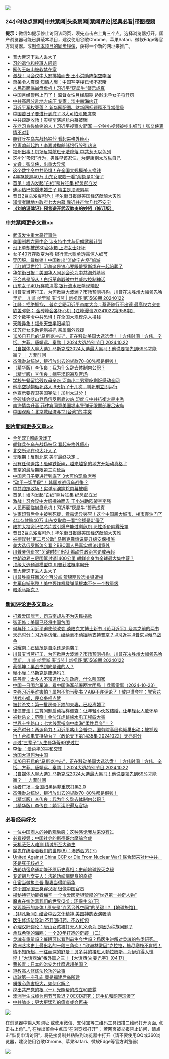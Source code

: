 ![](https://raw.githubusercontent.com/jsvpn/jsproxy/dev/64photo/fqnews-qr.jpg)

<div id="tt">
<h3>24小时热点禁闻|<a href="#%E4%B8%AD%E5%85%B1%E7%A6%81%E9%97%BB%E6%9B%B4%E5%A4%9A%E6%96%87%E7%AB%A0">中共禁闻</a>|<a href="#%E5%9B%BE%E7%89%87%E6%96%B0%E9%97%BB%E6%9B%B4%E5%A4%9A%E6%96%87%E7%AB%A0">头条禁闻</a>|<a href="#%E6%96%B0%E9%97%BB%E8%AF%84%E8%AE%BA%E6%9B%B4%E5%A4%9A%E6%96%87%E7%AB%A0">禁闻评论|<a href="#%E5%BF%85%E7%9C%8B%E7%BB%8F%E5%85%B8%E5%A5%BD%E6%96%87">经典必看</a>|<a href="https://696153.xyz/3" target="_blank">带图视频</a></h3>
<div><b>提示：</b>微信如提示停止访问该网页，须先点击右上角三个点，选择浏览器打开。国产浏览器可能已屏蔽本项目，建议使用谷歌Chrome、苹果Safari、微软Edge等官方浏览器。或<a href="%E5%88%B6%E4%BD%9Cgit%E7%A6%81%E9%97%BB%E9%95%9C%E5%83%8F.md">制作本项目的同步镜像</a>，获得一个新的网址来推广。</div>
<ul>

<li><a href="/topimagenews/20241022/2105008.md">普大帝这下丢人丢大了</a></li>
<li><a href="/comments/20241022/2105009.md">习的退位和接班人问题</a></li>
<li><a href="/ccpdope/20241022/2105006.md">网传王岐山被软禁在家</a></li>
<li><a href="/topimagenews/20241023/2105281.md">激战！习会议中大怒拂袖而去 王小洪助阵架空李强</a></li>
<li><a href="/baitai/20241022/2105003.md">萧条令人震惊 知情人曝：中国写字楼已惨不忍睹</a></li>
<li><a href="/topimagenews/20241023/2105247.md">人民币面临崩盘危机！习近平“灰犀牛”警示成真</a></li>
<li><a href="/cnnews/20241022/2105045.md">中国月经警察上门了！ 监督女性月经周期 适龄未孕女子将开罚</a></li>
<li><a href="/cbnews/20241022/2105067.md">中共高层分赴地方施压 专家：涉中南海内讧</a></li>
<li><a href="/baitai/20241022/2105026.md">习近平军权旁落？ 新华网配图、财新网标题释不寻常信号</a></li>
<li><a href="/topimagenews/20241023/2105331.md">中国苦日子要进行到底了 3大可怕现象席卷</a></li>
<li><a href="/topimagenews/20241023/2105298.md">中共踉跄收场！实弹军演尴尬内幕被曝</a></li>
<li><a href="/comments/20241022/2105153.md">在老习身後偷笑的人！习近平视察火箭军 一分钟小视频被挖出细节！张又侠表情不对🤭</a></li>
<li><a href="/topimagenews/20241023/2105395.md">朝鲜兵在乌东战场被俘 看起来格外瘦小</a></li>
<li><a href="/ccpdope/20241022/2105005.md">枪声响前起跑！李嘉诚抛邮储银行股引热议</a></li>
<li><a href="/baitai/20241022/2105001.md">福州出事！机场反常航班无法降落 中共惹火以色列</a></li>
<li><a href="/health/20241023/2105359.md">这4个“吸阳”行为，男性早该忍住，为健康别太放纵自己</a></li>
<li><a href="/sohnews/20241022/2105084.md">文睿：张又侠，出重大异常</a></li>
<li><a href="/cbnews/20241023/2105300.md">这个数字令中共恐惧！在全国大规模杀人换钱</a></li>
<li><a href="/topimagenews/20241022/2105154.md">4年存款逾40万 山东女取款一看“余额是0”傻了</a></li>
<li><a href="/topimagenews/20241023/2105282.md">首见！墙内发起“白纸”照片征集 纪念彭立发</a></li>
<li><a href="/yule/20241023/2105345.md">迪丽热巴惊爆未婚生子 精主是顶流男星</a></li>
<li><a href="/topimagenews/20241022/2105134.md">昔日2巨头岌岌可危！华尔街日报爆美国经济酝酿大灾难</a></li>
<li><a href="/cbnews/20241022/2105069.md">知情者曝地方政府七大内幕 靠近共产党几代不安宁</a></li>
<li><b><a href="/comments/20200207/1272816.md" target="_blank">《刘伯温碑记》预言避开武汉肺炎的妙招（修订版）</a></b></li>
</ul>
</div>

<div class="catlist">
<h3><a href="/cbnews/" target="_blank">中共禁闻</a><span><a href="/cbnews/" target="_blank" rel="nofollow">更多文章>></a></span></h3>
<ul>
<li><a href="/cbnews/20241023/2105463.md" target="_blank">武汉发生重大恶行事件</a></li>
<li><a href="/cbnews/20241023/2105447.md" target="_blank">美国制裁六家中企 涉支持中共与伊朗武器计划</a></li>
<li><a href="/cbnews/20241023/2105446.md" target="_blank">没下单却被送30台冰箱 上海女士吓坏</a></li>
<li><a href="/cbnews/20241023/2105426.md" target="_blank">女子40万存款变为零 银行流水账单透露惊人细节</a></li>
<li><a href="/cbnews/20241023/2105425.md" target="_blank">穿囚服、戴枷锁！中国推出“流放宁古塔”旅游</a></li>
<li><a href="/cbnews/20241023/2105407.md" target="_blank">〖红朝浮世绘〗习总这是铁心要跟俄罗斯绑在一起陪葬了</a></li>
<li><a href="/cbnews/20241023/2105398.md" target="_blank">华尔街日报：美国华人同乡会沦为中共海外基地</a></li>
<li><a href="/cbnews/20241023/2105397.md" target="_blank">不会总是服从！白纸革命戳破中共威权控制神话</a></li>
<li><a href="/cbnews/20241023/2105396.md" target="_blank">山东女子40万存款清零 银行流水账单现端倪</a></li>
<li><a href="/comments/20241023/2105391.md" target="_blank">川普麦当劳打工，为何掀巨大波澜？市场预测机构，川普在决胜州大幅领先哈里斯。 川普 哈里斯 麦当劳 | 新视野 第1568期 20240122</a></li>
<li><a href="/cbnews/20241023/2105354.md" target="_blank">江峰：拒绝拥抱， 普京会晤习近平态度大变；蔡奇随行不出镜 最高权力突变欲盖弥彰； 金砖峰会各怀心机【江峰漫谈20241022第958期】</a></li>
<li><a href="/cbnews/20241023/2105300.md" target="_blank">这个数字令中共恐惧！在全国大规模杀人换钱</a></li>
<li><a href="/cbnews/20241023/2105283.md" target="_blank">天降异象！福州天空半阳半阴</a></li>
<li><a href="/cbnews/20241023/2105261.md" target="_blank">江苏母女求助党魁被抓 亲属海外救援</a></li>
<li><a href="/comments/20241023/2105260.md" target="_blank">10/6日开启的“马斯克冲击”，正在移动美国大选选盘！｜方伟时间｜方伟、辛恬、方菲、唐靖远、秦鹏 ｜2024大选特别节目 2024.10.22</a></li>
<li><a href="/comments/20241023/2105258.md" target="_blank">【自媒体人聊大选】马斯克成2024大选最大黑马！他说要领先到69%才能赢？ ｜ 方菲时间</a></li>
<li><a href="/comments/20241023/2105235.md" target="_blank">杰佛逊总统说，银行放出去的贷款70-80%都是假钱！</a></li>
<li><a href="/comments/20241023/2105228.md" target="_blank">（精华版）李传良：我为什么辞去体制内公职？</a></li>
<li><a href="/comments/20241023/2105227.md" target="_blank">（精华版）李传良：躺平渎职遍及官场</a></li>
<li><a href="/cbnews/20241023/2105185.md" target="_blank">学校午餐留给残疾母亲吃 河南小二男童吃剩饭感动全网</a></li>
<li><a href="/cbnews/20241023/2105171.md" target="_blank">他高空抛物砸死路人 6天扔了十几次…判死刑立即运行</a></li>
<li><a href="/comments/20241023/2105168.md" target="_blank">他宣示要捍卫美国宪法！加州太过分！</a></li>
<li><a href="/cbnews/20241022/2105138.md" target="_blank">金砖峰会喀山登场俄罗斯靠边站 印度与中共抗衡才是主秀</a></li>
<li><a href="/cbnews/20241022/2105137.md" target="_blank">南海情势升高 菲律宾同意美国堤丰导弹无限期部署吕宋岛</a></li>
<li><a href="/cbnews/20241022/2105097.md" target="_blank">中国观察：北京救经济与“打台湾”的冲突</a></li>

</ul>
</div>
<div class="catlist">
<h3><a href="/topimagenews/" target="_blank">图片新闻</a><span><a href="/topimagenews/" target="_blank" rel="nofollow">更多文章>></a></span></h3>
<ul>
<li><a href="/topimagenews/20241023/2105411.md" target="_blank">今年双11彻底没戏了</a></li>
<li><a href="/topimagenews/20241023/2105395.md" target="_blank">朝鲜兵在乌东战场被俘 看起来格外瘦小</a></li>
<li><a href="/topimagenews/20241023/2105394.md" target="_blank">北交所现在也太吓人了</a></li>
<li><a href="/topimagenews/20241023/2105393.md" target="_blank">无限期！反制北京 美军最终决定…</a></li>
<li><a href="/topimagenews/20241023/2105371.md" target="_blank">没有任何退路！砸碎铁饭碗，越来越多的地方开始动真格了</a></li>
<li><a href="/topimagenews/20241023/2105332.md" target="_blank">普京的最后期限第三次延后</a></li>
<li><a href="/topimagenews/20241023/2105331.md" target="_blank">中国苦日子要进行到底了 3大可怕现象席卷</a></li>
<li><a href="/topimagenews/20241023/2105299.md" target="_blank">“动用一切手段”！ 韩国参战俄乌战争？</a></li>
<li><a href="/topimagenews/20241023/2105298.md" target="_blank">中共踉跄收场！实弹军演尴尬内幕被曝</a></li>
<li><a href="/topimagenews/20241023/2105282.md" target="_blank">首见！墙内发起“白纸”照片征集 纪念彭立发</a></li>
<li><a href="/topimagenews/20241023/2105281.md" target="_blank">激战！习会议中大怒拂袖而去 王小洪助阵架空李强</a></li>
<li><a href="/topimagenews/20241023/2105247.md" target="_blank">人民币面临崩盘危机！习近平“灰犀牛”警示成真</a></li>
<li><a href="/topimagenews/20241023/2105246.md" target="_blank">许家印背后金主被判死缓，竟露诡异笑容！这个中国超大城市，楼市轰油门了</a></li>
<li><a href="/topimagenews/20241022/2105154.md" target="_blank">4年存款逾40万 山东女取款一看“余额是0”傻了</a></li>
<li><a href="/topimagenews/20241022/2105135.md" target="_blank">陆扩大投资记忆芯片或引爆产能过剩危机 恶性杀价阴霾笼罩</a></li>
<li><a href="/topimagenews/20241022/2105134.md" target="_blank">昔日2巨头岌岌可危！华尔街日报爆美国经济酝酿大灾难</a></li>
<li><a href="/topimagenews/20241022/2105095.md" target="_blank">被德媒封“第二号公敌” 马斯克震惊说要升级安保措施</a></li>
<li><a href="/topimagenews/20241022/2105094.md" target="_blank">美大选俄罗斯怎么看？BBC曝人民真实想法超意外</a></li>
<li><a href="/topimagenews/20241022/2105093.md" target="_blank">川普亲信班农“关键时刻”出狱 煽动性政治言论或再起</a></li>
<li><a href="/topimagenews/20241022/2105092.md" target="_blank">中朝边界三层围篱封锁1400公里 朝鲜变身为全球最大集中营？</a></li>
<li><a href="/topimagenews/20241022/2105062.md" target="_blank">顶级大选预测模型中 川普获胜概率飙升</a></li>
<li><a href="/topimagenews/20241022/2105008.md" target="_blank">普大帝这下丢人丢大了</a></li>
<li><a href="/topimagenews/20241022/2104943.md" target="_blank">川普胜率狂赢30个百分点 贺锦丽败选关键遭揭</a></li>
<li><a href="/topimagenews/20241022/2104932.md" target="_blank">共军自惭形秽！美中轰炸机载弹量根本不在一个数量级</a></li>
<li><a href="/topimagenews/20241022/2104911.md" target="_blank">暗杀马斯克？</a></li>

</ul>
</div>
<div class="catlist">
<h3><a href="/comments/" target="_blank">新闻评论</a><span><a href="/comments/" target="_blank" rel="nofollow">更多文章>></a></span></h3>
<ul>
<li><a href="/comments/20241023/2105454.md" target="_blank">打着爱国旗号，司马南却从不为灾民捐款</a></li>
<li><a href="/comments/20241023/2105432.md" target="_blank">张正修：美国已经将中国包围</a></li>
<li><a href="/comments/20241023/2105431.md" target="_blank">何与怀：习近平迫使他改变 谈陆克文博士新书《论习近平》及其之前的两书</a></li>
<li><a href="/comments/20241023/2105424.md" target="_blank">天亮时分：习近平访俄，继续毫不动摇地支持普京？ #习近平 #普京 #俄乌战争</a></li>
<li><a href="/comments/20241023/2105400.md" target="_blank">洪耀南：石破茂是自杀还是偷袭？</a></li>
<li><a href="/comments/20241023/2105391.md" target="_blank">川普麦当劳打工，为何掀巨大波澜？市场预测机构，川普在决胜州大幅领先哈里斯。 川普 哈里斯 麦当劳 | 新视野 第1568期 20240122</a></li>
<li><a href="/comments/20241023/2105381.md" target="_blank">蔡慎坤：栗战书到底是谁的人？</a></li>
<li><a href="/comments/20241023/2105380.md" target="_blank">曈小曈：马斯克是贿选吗？</a></li>
<li><a href="/comments/20241023/2105379.md" target="_blank">陈丹青：太多人不知道什么叫政府，什么叫国家</a></li>
<li><a href="/comments/20241023/2105368.md" target="_blank">中国一日围台军演，看中国海军部署两大困局 ｜兵家常事（2024-10-23）</a></li>
<li><a href="/comments/20241023/2105356.md" target="_blank">李强习近平谁害怕？属狗不能当秘书？A股不许评论了！散户遭套牢；党官花钱找小姐，民众争相点赞</a></li>
<li><a href="/comments/20241023/2105341.md" target="_blank">被封杀文：第一批房价下跌的夫妻，已经离婚了</a></li>
<li><a href="/comments/20241023/2105340.md" target="_blank">律侠普法｜生育问题启动抽样调查：让年轻小伙敢结婚，让年轻女人敢怀孕</a></li>
<li><a href="/comments/20241023/2105339.md" target="_blank">被封杀文：范晓｜金沙江虎跳峡水电工程四大害</a></li>
<li><a href="/comments/20241023/2105338.md" target="_blank">世界十字路口：七大线索指向中南海“柔性兵变”！？</a></li>
<li><a href="/comments/20241023/2105330.md" target="_blank">天亮时分：两派角力！习近平喀山会普京，国务院高层也倾巢出动；被抓现行！台积电支持华为？（政论天下第1435集 20241022）天亮时分</a></li>
<li><a href="/comments/20241023/2105306.md" target="_blank">走过“三辈子”人生聂华苓99岁过世</a></li>
<li><a href="/comments/20241023/2105305.md" target="_blank">李怡 ：爱荷华的平和交锋</a></li>
<li><a href="/comments/20241023/2105263.md" target="_blank">治国大道何为中国</a></li>
<li><a href="/comments/20241023/2105260.md" target="_blank">10/6日开启的“马斯克冲击”，正在移动美国大选选盘！｜方伟时间｜方伟、辛恬、方菲、唐靖远、秦鹏 ｜2024大选特别节目 2024.10.22</a></li>
<li><a href="/comments/20241023/2105258.md" target="_blank">【自媒体人聊大选】马斯克成2024大选最大黑马！他说要领先到69%才能赢？ ｜ 方菲时间</a></li>
<li><a href="/comments/20241023/2105240.md" target="_blank">读者广场 &#8211; 全国扫黑远非重庆打黑2.0</a></li>
<li><a href="/comments/20241023/2105235.md" target="_blank">杰佛逊总统说，银行放出去的贷款70-80%都是假钱！</a></li>
<li><a href="/comments/20241023/2105228.md" target="_blank">（精华版）李传良：我为什么辞去体制内公职？</a></li>
<li><a href="/comments/20241023/2105227.md" target="_blank">（精华版）李传良：躺平渎职遍及官场</a></li>

</ul>
</div>

<div class="catlist">
<h3>必看经典好文</h3>
<ul>
<li><a href="/comments/20230301/1854831.md" target="_blank">一位中国商人的神韵观后感：这种感觉我从来没有过</a></li>
<li><a href="/comments/20200806/1375443.md" target="_blank">必看视频：中国社会的斯德哥尔摩综合症</a></li>
<li><a href="/comments/20210302/1496716.md" target="_blank">天机茫茫人难测 精诚所至大道生</a></li>
<li><a href="/topimagenews/20180527/948714.md" target="_blank">魔鬼在统治着我们的世界(8)：渗透西方(下)</a></li>
<li><a href="/comments/20200820/1451960.md" target="_blank">United Against China CCP or Die From Nuclear War? 联合起来对付中共，还是死于核战？</a></li>
<li><a href="/tculture/20121025/73069.md" target="_blank">法轮功宿命通功能还原历史真相：史前地球毁灭之秘</a></li>
<li><a href="/comments/20221226/1827998.md" target="_blank">专访胡乃文夫人：法轮功祛病健身的奇迹</a></li>
<li><a href="/lifebaike/20161111/612348.md" target="_blank">仕宦当做执金吾 娶妻当得阴丽华</a></li>
<li><a href="/comments/20220611/1744476.md" target="_blank">这个国家国王身穿汉服 很像中国官员</a></li>
<li><a href="/cnnews/20210317/1506463.md" target="_blank">揭秘特异功能者梅辛 一个令爱因斯坦赞叹的“世界第一神奇人物”</a></li>
<li><a href="/cbnews/20180907/994846.md" target="_blank">魔鬼在统治着我们的世界(24)：环保主义(下)</a></li>
<li><a href="/bannedvideo/20220611/1744386.md" target="_blank">发现隐形的身体 ! 原来是“连系另外空间”的关键 ! ? 【地球旅馆】</a></li>
<li><a href="/comments/20231201/1968320.md" target="_blank">【非凡新闻】结合中西文化精神 美国神韵表演吸睛</a></li>
<li><a href="/cbnews/20211114/1652055.md" target="_blank">医生修炼法轮功 不开回扣药、不收红包</a></li>
<li><a href="/comments/20220614/1745276.md" target="_blank">心理汉奸谬论：唐山女孩被打无人见义勇为 是因为种族问题？</a></li>
<li><a href="/comments/20231202/1968526.md" target="_blank">承载希望的海鸥：一个20年打造的奇迹 （二）</a></li>
<li><a href="/bannedvideo/20210915/1623919.md" target="_blank">灵魂有重量吗？催眠可以看到前生今世吗？杨医生讲解对灵魂的各类研究。</a></li>
<li><a href="/bannedvideo/20210418/1528557.md" target="_blank">欧洲艺术史上最出名的一段三角恋！“欧洲林徽因”克拉拉，拣尽寒枝不肯栖！情不知所起，一往而深的舒曼！贝多芬的接班人勃拉姆斯，为伊消得人憔悴！“大话西油”番外篇之三！【大话西油 姜光宇】(04.17）</a></li>
<li><a href="/taiwannews/20221015/1797413.md" target="_blank">曹长青：日本的治安为什麽远超美国？</a></li>
<li><a href="/comments/20200805/1375080.md" target="_blank">道教高人修炼法轮功的故事</a></li>
<li><a href="/bannedvideo/20220418/1720873.md" target="_blank">琉球第一座孔庙 竟是福建后裔所建</a></li>
<li><a href="/tculture/20231002/1941287.md" target="_blank">嗔恨心危害极大，如何化解？</a></li>
<li><a href="/comments/20200629/1352460.md" target="_blank">挖出共产党的根（一）光照帮的成立和败露</a></li>
<li><a href="/lifebaike/20231208/1971242.md" target="_blank">澳洲学生成绩为何节节败退？OECD研究：玩手机和网游玩傻了</a></li>
<li><a href="/comments/20200211/1275071.md" target="_blank">中共肺炎：更大更猛烈的瘟疫或会再来</a></li>

</ul>
</div>

![](https://raw.githubusercontent.com/jsvpn/jsproxy/dev/64photo/fqnews-qr.jpg)

在浏览器中输入短网址 或使用微信、支付宝等二维码工具扫描二维码打开页面, 点击右上角"...", 在弹出菜单中点击“在浏览器打开”； 若网页被举报禁止访问，请点击“恢复申请访问”，将链接复制并粘贴到浏览器中打开（请不要使用QQ或360浏览器，建议使用谷歌Chrome、苹果Safari、微软Edge等官方浏览器）

![](https://raw.githubusercontent.com/jsvpn/jsproxy/dev/64photo/wx.jpg)